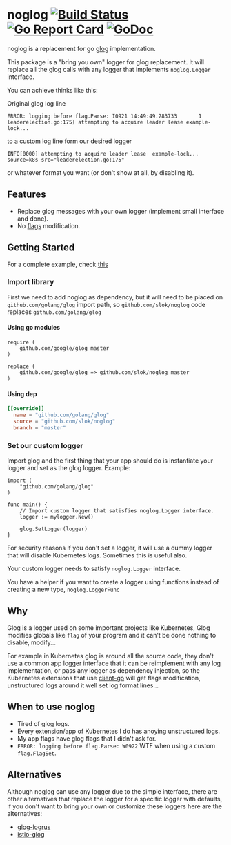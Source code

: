 # noglog [![Build Status][travis-image]][travis-url] [![Go Report Card][goreport-image]][goreport-url] [![GoDoc][godoc-image]][godoc-url]

noglog is a replacement for go [glog] implementation.

This package is a "bring you own" logger for glog replacement. It will replace all the glog calls with any logger that implements `noglog.Logger` interface.

You can achieve thinks like this:

Original glog log line

```text
ERROR: logging before flag.Parse: I0921 14:49:49.283733       1 leaderelection.go:175] attempting to acquire leader lease example-lock...
```

to a custom log line form our desired logger

```text
INFO[0000] attempting to acquire leader lease  example-lock...  source=k8s src="leaderelection.go:175"
```

or whatever format you want (or don't show at all, by disabling it).

## Features

- Replace glog messages with your own logger (implement small interface and done).
- No [flags] modification.

## Getting Started

For a complete example, check [this][example]

### Import library

First we need to add noglog as dependency, but it will need to be placed on `github.com/golang/glog` import path, so `github.com/slok/noglog` code replaces `github.com/golang/glog`

#### Using go modules

```text
require (
    github.com/google/glog master
)

replace (
    github.com/google/glog => github.com/slok/noglog master
)
```

#### Using dep

```toml
[[override]]
  name = "github.com/golang/glog"
  source = "github.com/slok/noglog"
  branch = "master"
```

### Set our custom logger

Import glog and the first thing that your app should do is instantiate your logger and set as the glog logger. Example:

```golang
import (
    "github.com/golang/glog"
)

func main() {
    // Import custom logger that satisfies noglog.Logger interface.
    logger := mylogger.New()

    glog.SetLogger(logger)
}
```

For security reasons if you don't set a logger, it will use a dummy logger that will disable Kubernetes logs. Sometimes this is useful also.

Your custom logger needs to satisfy `noglog.Logger` interface.

You have a helper if you want to create a logger using functions instead of creating a new type, `noglog.LoggerFunc`

## Why

Glog is a logger used on some important projects like Kubernetes, Glog modifies globals like `flag` of your program and it can't be done nothing to disable, modify...

For example in Kubernetes glog is around all the source code, they don't use a common app logger interface that it can be reimplement with any log implementation, or pass any logger as dependency injection, so the Kubernetes extensions that use [client-go] will get flags modification, unstructured logs around it well set log format lines...

## When to use noglog

- Tired of glog logs.
- Every extension/app of Kubernetes I do has anoying unstructured logs.
- My app flags have glog flags that I didn't ask for.
- `ERROR: logging before flag.Parse: W0922` WTF when using a custom `flag.FlagSet`.

## Alternatives

Although noglog can use any logger due to the simple interface, there are other alternatives that replace the logger for a specific logger with defaults, if you don't want to bring your own or customize these loggers here are the alternatives:

- [glog-logrus]
- [istio-glog](zap)

[travis-image]: https://travis-ci.org/slok/noglog.svg?branch=master
[travis-url]: https://travis-ci.org/slok/noglog
[goreport-image]: https://goreportcard.com/badge/github.com/slok/noglog
[goreport-url]: https://goreportcard.com/report/github.com/slok/noglog
[godoc-image]: https://godoc.org/github.com/slok/noglog?status.svg
[godoc-url]: https://godoc.org/github.com/slok/noglog
[glog]: github.com/golang/glog
[client-go]: https://github.com/kubernetes/client-go
[flags]: https://golang.org/pkg/flag
[glog-logrus]: https://github.com/kubermatic/glog-logrus
[istio-glog]: https://github.com/istio/glog
[example]: /example
